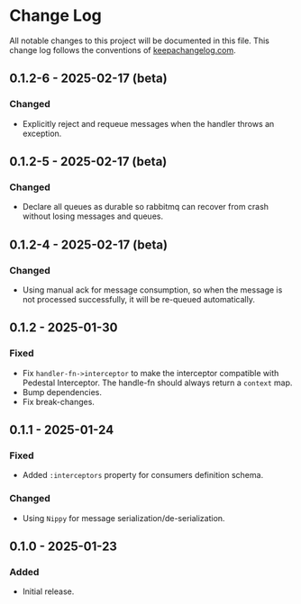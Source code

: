 # Change Log

All notable changes to this project will be documented in this file. This change log follows the conventions
of [keepachangelog.com](http://keepachangelog.com/).

## 0.1.2-6 - 2025-02-17 (beta)

### Changed

- Explicitly reject and requeue messages when the handler throws an exception.

## 0.1.2-5 - 2025-02-17 (beta)

### Changed

- Declare all queues as durable so rabbitmq can recover from crash without losing messages and queues.

## 0.1.2-4 - 2025-02-17 (beta)

### Changed

- Using manual ack for message consumption, so when the message is not processed successfully, it will be re-queued
  automatically.

## 0.1.2 - 2025-01-30

### Fixed

- Fix `handler-fn->interceptor` to make the interceptor compatible with Pedestal Interceptor. The handle-fn should
  always return a `context` map.
- Bump dependencies.
- Fix break-changes.

## 0.1.1 - 2025-01-24

### Fixed

- Added `:interceptors` property for consumers definition schema.

### Changed

- Using `Nippy` for message serialization/de-serialization.

## 0.1.0 - 2025-01-23

### Added

- Initial release.

